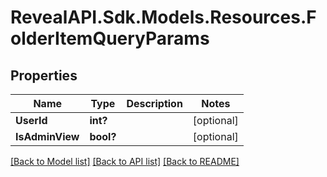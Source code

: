 # RevealAPI.Sdk.Models.Resources.FolderItemQueryParams
## Properties

Name | Type | Description | Notes
------------ | ------------- | ------------- | -------------
**UserId** | **int?** |  | [optional] 
**IsAdminView** | **bool?** |  | [optional] 

[[Back to Model list]](../README.md#documentation-for-models) [[Back to API list]](../README.md#documentation-for-api-endpoints) [[Back to README]](../README.md)

